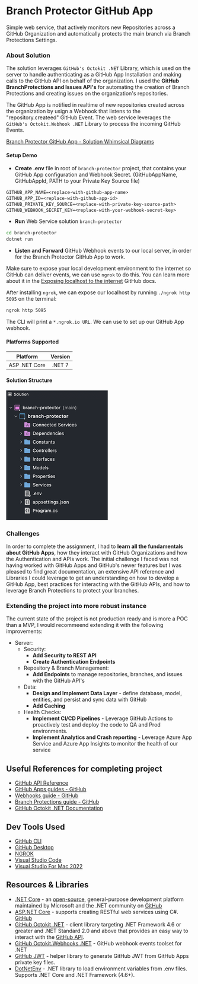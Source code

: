 # Branch Protector GitHub App
Simple web service, that actively monitors new Repositories across a GitHub Organization and automatically protects the main branch via Branch Protections Settings.

### About Solution
The solution leverages `GitHub's Octokit .NET` Library, which is used on the server to handle authenticating as a GitHub App Installation and making calls to the GitHub API on behalf of the organization. I used the **GitHub BranchProtections and Issues API's** for automating the creation of Branch Protections and creating issues on the organization's repositories.

The GitHub App is notified in realtime of new repositories created across the organization by usign a Webhook that listens to the "repository.createed" GitHub Event. The web service leverages  the `GitHub's Octokit.Webhook .NET` Library to process the incoming GitHub Events.

[Branch Protector GitHub App - Solution Whimsical Diagrams]()

#### Setup Demo
- **Create .env** file in root of `branch-protector` project, that contains your GitHub App configuration and Webhook Secret. (GitHubAppName, GitHubAppId, PATH to your Private Key Source file)
```env
GITHUB_APP_NAME=<replace-with-github-app-name>
GITHUB_APP_ID=<replace-with-github-app-id>
GITHUB_PRIVATE_KEY_SOURCE=<replace-with-private-key-source-path>
GITHUB_WEBHOOK_SECRET_KEY=<replace-with-your-webhook-secret-key>
```
- **Run** Web Service solution `branch-protector`
```bash
cd branch-protector
dotnet run
```

- **Listen and Forward** GitHub Webhook events to our local server, in order for the Branch Protector GitHub App to work.

Make sure to expose your local development environment to the internet so GitHub can deliver events, we can use `ngrok` to do this. You can learn more about it in the [Exposing localhost to the internet](https://docs.github.com/en/developers/webhooks-and-events/webhooks/creating-webhooks#exposing-localhost-to-the-internet) GitHub docs.

After installing `ngrok`, we can expose our localhost by running `./ngrok http 5095` on the terminal:
```bash
ngrok http 5095
```
The CLI will print a `*.ngrok.io URL`. We can use to set up our GitHub App webhook.

#### Platforms Supported
|Platform|Version|
| ------------------- | :------------------: |
|ASP .NET Core| .NET 7 |

#### Solution Structure
![branch-protector Project Structure](Images/ProjectStructureBranchProtector.png)

### Challenges
In order to complete the assignment, I had to **learn all the fundamentals about GitHub Apps**, how they interact with GitHub Organizations and how the Authentication and APIs work. The initial challenge I faced was not having worked with GitHub Apps and GitHub's newer features but I was pleased to find great documentation, an extensive API reference and Libraries I could leverage to get an understanding on how to develop a GitHub App, best practices for interacting with the GitHub APIs, and how to leverage Branch Protections to protect your branches.

### Extending the project into more robust instance
The current state of the project is not production ready and is more a POC than a MVP, I would recommeend extending it with the following improvements:
- Server:
    - Security:
        - **Add Security to REST API**
        - **Create Authentication Endpoints**
    - Repository & Branch Management:
        - **Add Endpoints** to manage repositories, branches, and issues with the GitHub API's
    - Data:
        - **Design and Implement Data Layer** - define database, model, entities, and persist and sync data with GitHub
        - **Add Caching**
    - Health Checks:
        - **Implement CI/CD Pipelines** - Leverage GitHub Actions to proactively test and deploy the code to QA and Prod environments.
        - **Implement Analytics and Crash reporting** - Leverage Azure App Service and Azure App Insights to monitor the health of our service

## Useful References for completing project
- [GitHub API Reference](https://docs.github.com/en/rest)
- [GitHub Apps guides - GitHub](https://docs.github.com/en/developers/apps/getting-started-with-apps/about-apps)
- [Webhooks guide - GitHub](https://docs.github.com/en/developers/webhooks-and-events/webhooks/about-webhooks)
- [Branch Protections guide - GitHub](https://docs.github.com/en/repositories/configuring-branches-and-merges-in-your-repository/defining-the-mergeability-of-pull-requests/about-protected-branches)
- [GitHub Octokit .NET Documentation](https://github.com/octokit/octokit.net/blob/main/docs/getting-started.md)

## Dev Tools Used
- [GitHub CLI](https://cli.github.com/)
- [GitHub Desktop](https://desktop.github.com/)
- [NGROK](https://ngrok.com/)
- [Visual Studio Code](https://code.visualstudio.com/)
- [Visual Studio For Mac 2022](https://visualstudio.microsoft.com/vs/mac/)

## Resources & Libraries
- [.NET Core](https://dotnet.microsoft.com/en-us/learn/aspnet/what-is-aspnet-core) - an [open-source](https://github.com/dotnet/core), general-purpose development platform maintained by Microsoft and the .NET community on [GitHub](https://github.com/dotnet/core)
- [ASP.NET Core](https://docs.microsoft.com/en-us/aspnet/core/?view=aspnetcore-3.1) - supports creating RESTful web services using C#. [GitHub](https://github.com/dotnet/aspnetcore)
- [GitHub Octokit .NET](https://github.com/octokit/octokit.net) - client library targeting .NET Framework 4.6 or greater and .NET Standard 2.0 and above that provides an easy way to interact with the [GitHub API](http://developer.github.com/v3/).
- [GitHub Octokit.Webhooks .NET](https://github.com/octokit/webhooks.net/) - GitHub webhook events toolset for .NET
- [GitHub JWT](https://github.com/adriangodong/githubjwt) - helper library to generate GitHub JWT from GitHub Apps private key files.
- [DotNetEnv](https://github.com/tonerdo/dotnet-env) - .NET library to load environment variables from .env files. Supports .NET Core and .NET Framework (4.6+).
    
